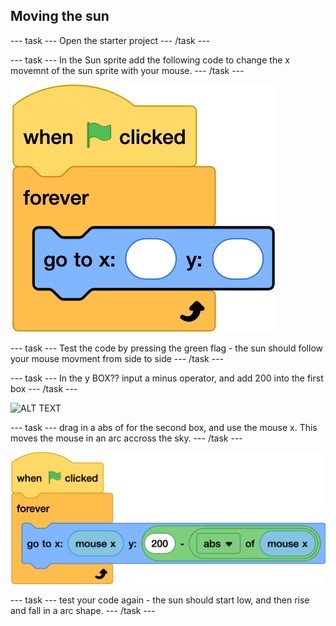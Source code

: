 ## Moving the sun

--- task ---
Open the starter project 
--- /task ---


--- task ---
In the Sun sprite add the following code to change the x movemnt of the sun sprite with your mouse.
--- /task ---

![ALT TEXT](images/1-2-ol.png)

--- task ---
Test the code by pressing the green flag - the sun should follow your mouse movment from side to side
--- /task ---



--- task ---
In the y BOX?? input a minus operator, and add 200 into the first box
--- /task ---

![ALT TEXT](images/1-5-ol.png)

--- task ---
drag in a abs of for the second box, and use the mouse x. This moves the mouse in an arc accross the sky.
--- /task ---

![ALT TEXT](images/1-7-nol.png)


--- task ---
test your code again - the sun should start low, and then rise and fall in a arc shape.
--- /task ---
